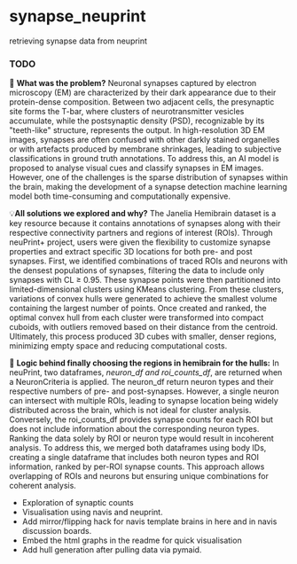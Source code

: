 # synapse_neuprint
retrieving synapse data from neuprint 

### TODO
🚩 **What was the problem?**
Neuronal synapses captured by electron microscopy (EM) are characterized by their dark appearance due to their protein-dense composition. Between two adjacent cells, the presynaptic site forms the T-bar, where clusters of neurotransmitter vesicles accumulate, while the postsynaptic density (PSD), recognizable by its "teeth-like" structure, represents the output. In high-resolution 3D EM images, synapses are often confused with other darkly stained organelles or with artefacts produced by membrane shrinkages, leading to subjective classifications in ground truth annotations. To address this, an AI model is proposed to analyse visual cues and classify synapses in EM images. However, one of the challenges is the sparse distribution of synapses within the brain, making the development of a synapse detection machine learning model both time-consuming and computationally expensive.

💡**All solutions we explored and why?**
The Janelia Hemibrain dataset is a key resource because it contains annotations of synapses along with their respective connectivity partners and regions of interest (ROIs). Through neuPrint+ project, users were given the flexibility to customize synapse properties and extract specific 3D locations for both pre- and post synapses. First, we identified combinations of traced ROIs and neurons with the densest populations of synapses, filtering the data to include only synapses with CL ≥ 0.95. These synapse points were then partitioned into limited-dimensional clusters using KMeans clustering. From these clusters, variations of convex hulls were generated to achieve the smallest volume containing the largest number of points. Once created and ranked, the optimal convex hull from each cluster were transformed into compact cuboids, with outliers removed based on their distance from the centroid. Ultimately, this process produced 3D cubes with smaller, denser regions, minimizing empty space and reducing computational costs.

🧠 **Logic behind finally choosing the regions in hemibrain for the hulls:**
In neuPrint, two dataframes, _neuron_df and roi_counts_df_, are returned when a NeuronCriteria is applied. The neuron_df return neuron types and their respective numbers of pre- and post-synapses. However, a single neuron can intersect with multiple ROIs, leading to synapse location being widely distributed across the brain, which is not ideal for cluster analysis. Conversely, the roi_counts_df provides synapse counts for each ROI but does not include information about the corresponding neuron types. Ranking the data solely by ROI or neuron type would result in incoherent analysis. To address this, we merged both dataframes using body IDs, creating a single dataframe that includes both neuron types and ROI information, ranked by per-ROI synapse counts. This approach allows overlapping of ROIs and neurons but ensuring unique combinations for coherent analysis.

- Exploration of synaptic counts
- Visualisation using navis and neuprint.
- Add mirror/flipping hack for navis template brains in here and in navis discussion boards.
- Embed the html graphs in the readme for quick visualisation
- Add hull generation after pulling data via pymaid.
